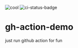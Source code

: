 ![cool](https://github.com/coolestowl/gh-action-demo/actions/workflows/git.yaml/badge.svg)
![ci-status-badge](https://github.com/coolestowl/gh-action-demo/actions/workflows/go-ci.yaml/badge.svg)

# gh-action-demo
just run github action for fun
